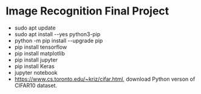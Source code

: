 # Image Recognition Final Project
- sudo apt update
- sudo apt install --yes python3-pip
- python -m pip install --upgrade pip
- pip install tensorflow
- pip install matplotlib
- pip install jupyter
- pip install Keras
- jupyter notebook
- https://www.cs.toronto.edu/~kriz/cifar.html, download Python verson of CIFAR10 dataset.
